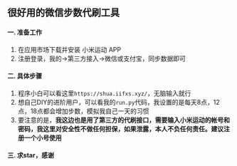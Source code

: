 ## 很好用的微信步数代刷工具

#### 一. 准备工作
1. 在应用市场下载并安装 小米运动 APP
2. 注册登录，我的->第三方接入->微信或支付宝，同步数据即可


#### 二. 具体步骤
1. 程序小白可以看这里`https://shua.iifxs.xyz/`，无脑输入就行
2. 想自己DIY的进阶用户，可以看我的`run.py`代码，我设置的是每天8点，12点，18点都会增加步数，模拟我自己一天的习惯
3. 要注意的是，**我这边也是用了第三方的代刷接口，需要输入小米运动的帐号和密码，我这里对安全性不做任何担保，如果泄露，本人不负任何责任。建议注册一个小号使用**



#### 三. 求star，感谢
